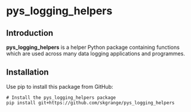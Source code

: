 # pys_logging_helpers

## Introduction

**pys_logging_helpers** is a helper Python package containing functions which are used across many data logging applications and programmes. 

## Installation

Use pip to install this package from GitHub: 

```
# Install the pys_logging_helpers package
pip install git+https://github.com/skgrange/pys_logging_helpers
```
